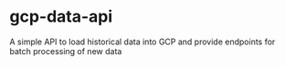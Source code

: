 # gcp-data-api
A simple API to load historical data into GCP and provide endpoints for batch processing of new data
